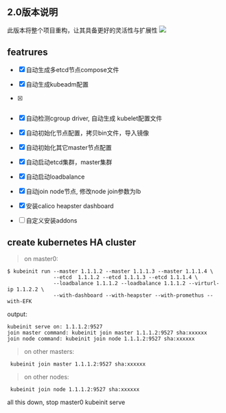 ## 2.0版本说明
此版本将整个项目重构，让其具备更好的灵活性与扩展性
![](https://github.com/fanux/kubeinit/blob/v2.0/docs/cluster.png)

## featrures
- [x] 自动生成多etcd节点compose文件
- [x] 自动生成kubeadm配置
- [x] ~~~自动生成haproxy配置~~~ LVS代替
- [x] 自动检测cgroup driver, 自动生成 kubelet配置文件

- [x] 自动初始化节点配置，拷贝bin文件，导入镜像
- [x] 自动初始化其它master节点配置
- [x] 自动启动etcd集群，master集群
- [x] 自动启动loadbalance
- [x] 自动join node节点, 修改node join参数为lb

- [x] 安装calico heapster dashboard
- [ ] 自定义安装addons

## create kubernetes HA cluster
> on master0:

```
$ kubeinit run --master 1.1.1.2 --master 1.1.1.3 --master 1.1.1.4 \
               --etcd  1.1.1.2 --etcd 1.1.1.3 --etcd 1.1.1.4 \
               --loadbalance 1.1.1.2 --loadbalance 1.1.1.2 --virturl-ip 1.1.2.2 \
               --with-dashboard --with-heapster --with-promethus --with-EFK
```
output:
```
kubeinit serve on: 1.1.1.2:9527
join master command: kubeinit join master 1.1.1.2:9527 sha:xxxxxx
join node command: kubeinit join node 1.1.1.2:9527 sha:xxxxxx
```

> on other masters:
```
 kubeinit join master 1.1.1.2:9527 sha:xxxxxx
```

> on other nodes:
```
 kubeinit join node 1.1.1.2:9527 sha:xxxxxx
```

all this down, stop master0 kubeinit serve
